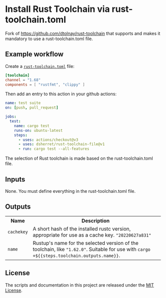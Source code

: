 # Install Rust Toolchain via rust-toolchain.toml

Fork of https://github.com/dtolnay/rust-toolchain that supports and makes it mandatory to use a rust-toolchain.toml file.

## Example workflow

Create a [`rust-toolchain.toml`](https://rust-lang.github.io/rustup/overrides.html#the-toolchain-file) file:

```toml
[toolchain]
channel = "1.68"
components = [ "rustfmt", "clippy" ]
```

Then add an entry to this action in your github actions:

```yaml
name: test suite
on: [push, pull_request]

jobs:
  test:
    name: cargo test
    runs-on: ubuntu-latest
    steps:
      - uses: actions/checkout@v3
      - uses: dsherret/rust-toolchain-file@v1
      - run: cargo test --all-features
```

The selection of Rust toolchain is made based on the rust-toolchain.toml file.

## Inputs

None. You must define everything in the rust-toolchain.toml file.

## Outputs

<table>
<tr>
  <th>Name</th>
  <th>Description</th>
</tr>
<tr>
  <td><code>cachekey</code></td>
  <td>A short hash of the installed rustc version, appropriate for use as a cache key. <code>"20220627a831"</code></td>
</tr>
<tr>
  <td><code>name</code></td>
  <td>Rustup's name for the selected version of the toolchain, like <code>"1.62.0"</code>. Suitable for use with <code>cargo +${{steps.toolchain.outputs.name}}</code>.</td>
</tr>
</table>

## License

The scripts and documentation in this project are released under the [MIT
License].

[MIT License]: LICENSE
